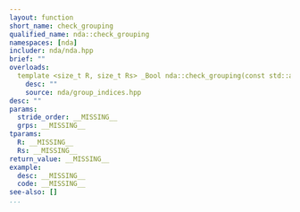 ```yaml
---
layout: function
short_name: check_grouping
qualified_name: nda::check_grouping
namespaces: [nda]
includer: nda/nda.hpp
brief: ""
overloads:
  template <size_t R, size_t Rs> _Bool nda::check_grouping(const std::array<int, R> & stride_order, const std::array<int, Rs> &... grps):
    desc: ""
    source: nda/group_indices.hpp
desc: ""
params:
  stride_order: __MISSING__
  grps: __MISSING__
tparams:
  R: __MISSING__
  Rs: __MISSING__
return_value: __MISSING__
example:
  desc: __MISSING__
  code: __MISSING__
see-also: []
...
```

